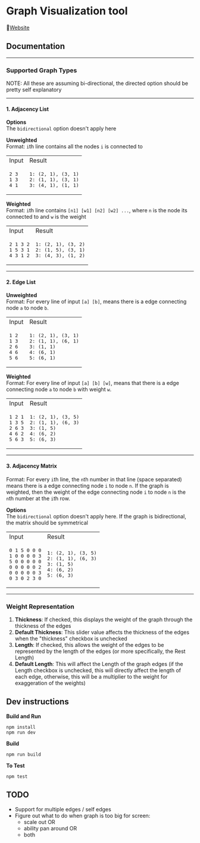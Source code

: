 # Graph Visualization tool

🚀[Website](https://ajr07.github.io/Graph-Visualiser/)

## Documentation

---

### Supported Graph Types

NOTE: All these are assuming bi-directional, the directed option should be pretty self explanatory

---

#### 1. Adjacency List

**Options**  
The `bidirectional` option doesn't apply here

**Unweighted**  
Format:
`i`th line contains all the nodes `i` is connected to

<table>
<tr><td>Input</td><td>Result</td></tr>
<tr>
<td>
<pre>
2 3
1 3
4 1
</pre>
</td>
<td>
<pre>
1: (2, 1), (3, 1)
2: (1, 1), (3, 1)
3: (4, 1), (1, 1)
</pre>
</td>
</tr>
</table>

**Weighted**  
Format:
`i`th line contains `[n1] [w1] [n2] [w2] ...`, where `n` is the node its connected to and `w` is the weight

<table>
<tr><td>Input</td><td>Result</td></tr>
<tr>
<td>
<pre>
2 1 3 2
1 5 3 1
4 3 1 2
</pre>
</td>
<td>
<pre>
1: (2, 1), (3, 2)
2: (1, 5), (3, 1)
3: (4, 3), (1, 2)
</pre>
</td>
</tr>
</table>

---

#### 2. Edge List

**Unweighted**  
Format: For every line of input `[a] [b]`, means there is a edge connecting node `a` to node `b`.

<table>
<tr><td>Input</td><td>Result</td></tr>
<tr>
<td>
<pre>
1 2
1 3
2 6
4 6
5 6
</pre>
</td>
<td>
<pre>
1: (2, 1), (3, 1)
2: (1, 1), (6, 1)
3: (1, 1)
4: (6, 1)
5: (6, 1)
</pre>
</td>
</tr>
</table>

**Weighted**  
Format: For every line of input `[a] [b] [w]`, means that there is a edge connecting node `a` to node `b` with weight `w`.

<table>
<tr><td>Input</td><td>Result</td></tr>
<tr>
<td>
<pre>
1 2 1
1 3 5
2 6 3
4 6 2
5 6 3
</pre>
</td>
<td>
<pre>
1: (2, 1), (3, 5)
2: (1, 1), (6, 3)
3: (1, 5)
4: (6, 2)
5: (6, 3)
</pre>
</td>
</tr>
</table>

---

#### 3. Adjacency Matrix

Format: For every `i`th line, the `n`th number in that line (space separated) means there is a edge connecting node `i` to node `n`.
If the graph is weighted, then the weight of the edge connecting node `i` to node `n` is the `n`th number at the `i`th row.

**Options**  
The `bidirectional` option doesn't apply here.
If the graph is bidirectional, the matrix should be symmetrical

<table>
<tr><td>Input</td><td>Result</td></tr>
<tr>
<td>
<pre>
0 1 5 0 0 0
1 0 0 0 0 3
5 0 0 0 0 0
0 0 0 0 0 2
0 0 0 0 0 3
0 3 0 2 3 0
</pre>
</td>
<td>
<pre>
1: (2, 1), (3, 5)
2: (1, 1), (6, 3)
3: (1, 5)
4: (6, 2)
5: (6, 3)
</pre>
</td>
</tr>
</table>

---

### Weight Representation

1. **Thickness**: If checked, this displays the weight of the graph through the thickness of the edges
2. **Default Thickness**: This slider value affects the thickness of the edges when the "thickness" checkbox is unchecked
3. **Length**: If checked, this allows the weight of the edges to be represented by the length of the edges (or more specifically, the Rest Length)
4. **Default Length**: This will affect the Length of the graph edges (if the Length checkbox is unchecked, this will directly affect the length of each edge, otherwise, this will be a multiplier to the weight for exaggeration of the weights)

## Dev instructions

**Build and Run**

```
npm install
npm run dev
```

**Build**

```
npm run build
```

**To Test**

```
npm test
```

## TODO

- Support for multiple edges / self edges
- Figure out what to do when graph is too big for screen:
  - scale out OR
  - ability pan around OR
  - both

